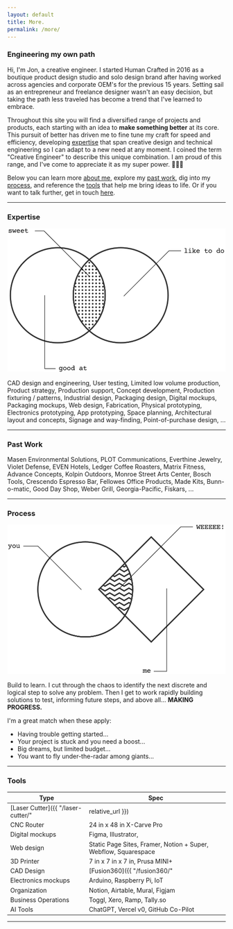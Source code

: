 ```yaml
---
layout: default
title: More.
permalink: /more/
---
```


### Engineering my own path

Hi, I'm Jon, a creative engineer. I started Human Crafted in 2016 as a boutique product design studio and solo design brand after having worked across agencies and corporate OEM's for the previous 15 years. Setting sail as an entrepreneur and freelance designer wasn't an easy decision, but taking the path less traveled has become a trend that I've learned to embrace.

Throughout this site you will find a diversified range of projects and products, each starting with an idea to **make something better** at its core. This pursuit of better has driven me to fine tune my craft for speed and efficiency, developing [expertise](_docs/expertise.md) that span creative design and technical engineering so I can adapt to a new need at any moment. I coined the term "Creative Engineer" to describe this unique combination. I am proud of this range, and I've come to appreciate it as my super power. 🦸🏻‍♂️ 

Below you can learn more [about me](_docs/about-me.md), explore my [past work](index.md), dig into my [process](_docs/process.md), and reference the [tools](_docs/tools.md) that help me bring ideas to life.  Or if you want to talk further, get in touch [here](lab.md).

---

### Expertise

![](/assets/images/vennExpertise.svg)


CAD design and engineering, User testing, Limited low volume production, Product strategy, Production support, Concept development, Production fixturing / patterns, Industrial design, Packaging design, Digital mockups, Packaging mockups, Web design, Fabrication, Physical prototyping, Electronics prototyping, App prototyping, Space planning, Architectural layout and concepts, Signage and way-finding, Point-of-purchase design, ...

---

### Past Work


Masen Environmental Solutions, PLOT Communications, Everthine Jewelry, Violet Defense, EVEN Hotels, Ledger Coffee Roasters, Matrix Fitness, Advance Concepts, Kolpin Outdoors, Monroe Street Arts Center, Bosch Tools, Crescendo Espresso Bar, Fellowes Office Products, Made Kits, Bunn-o-matic, Good Day Shop, Weber Grill, Georgia-Pacific, Fiskars, ...

---

### Process


![](/assets/images/vennColab.svg)

Build to learn. I cut through the chaos to identify the next discrete and logical step to solve any problem. Then I get to work rapidly building solutions to test, informing future steps, and above all... **MAKING PROGRESS.**

I'm a great match when these apply:

- Having trouble getting started...
- Your project is stuck and you need a boost...
- Big dreams, but limited budget...
- You want to fly under-the-radar among giants...

---

### Tools

| **Type**                              | **Spec**                                                        |
| ------------------------------------- | --------------------------------------------------------------- |
| [Laser Cutter]({{ "/laser-cutter/" | relative_url }}) | 1300mm x 900mm 150 Watt CO2                                     |
| CNC Router                            | 24 in x 48 in X-Carve Pro                                       |
| Digital mockups                       | Figma, Illustrator,                                             |
| Web design                            | Static Page Sites, Framer, Notion + Super, Webflow, Squarespace |
| 3D Printer                            | 7 in x 7 in x 7 in, Prusa MINI+                                 |
| CAD Design                            | [Fusion360]({{ "/fusion360/" | relative_url }})                                 |
| Electronics mockups                   | Arduino, Raspberry Pi, IoT                                      |
| Organization                          | Notion, Airtable, Mural, Figjam                                 |
| Business Operations                   | Toggl, Xero, Ramp, Tally.so                                     |
| AI Tools                              | ChatGPT, Vercel v0, GitHub Co-Pilot                             |

---
